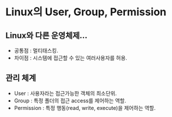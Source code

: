 # Linux의 User, Group, Permission

## Linux와 다른 운영체제...

- 공통점 : 멀티태스킹.
-  차이점 : 시스템에 접근할 수 있는 여러사용자를 허용.

## 관리 체계

- User : 사용자라는 접근가능한 객체의 최소단위.
- Group : 특정 폴더의 접근 access를 제어하는 역할.
- Permission : 특정 행동(read, write, execute)을 제어하는 역할.
